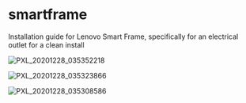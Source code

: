 # smartframe
Installation guide for Lenovo Smart Frame, specifically for an electrical outlet for a clean install

![PXL_20201228_035352218](https://user-images.githubusercontent.com/11417589/103188787-77101d00-488f-11eb-9a58-bbc67596ee7f.jpg)

![PXL_20201228_035323866](https://user-images.githubusercontent.com/11417589/103188790-78d9e080-488f-11eb-8e21-9d4c6b9c996c.jpg)

![PXL_20201228_035308586](https://user-images.githubusercontent.com/11417589/103188792-7a0b0d80-488f-11eb-99e4-842da8db00e7.jpg)
